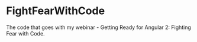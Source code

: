 # FightFearWithCode
The code that goes with my webinar - Getting Ready for Angular 2: Fighting Fear with Code.
